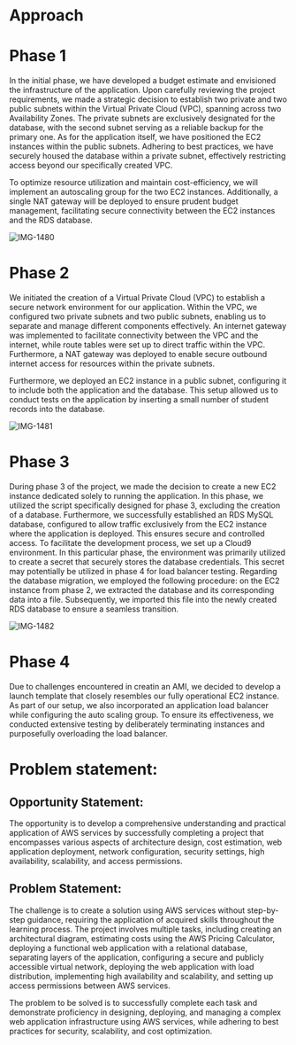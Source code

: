# Approach

 
 # Phase 1

In the initial phase, we have developed a budget estimate and envisioned the infrastructure of the application. Upon carefully reviewing the project requirements, we made a strategic decision to establish two private and two public subnets within the Virtual Private Cloud (VPC), spanning across two Availability Zones. The private subnets are exclusively designated for the database, with the second subnet serving as a reliable backup for the primary one. As for the application itself, we have positioned the EC2 instances within the public subnets. Adhering to best practices, we have securely housed the database within a private subnet, effectively restricting access beyond our specifically created VPC.

To optimize resource utilization and maintain cost-efficiency, we will implement an autoscaling group for the two EC2 instances. Additionally, a single NAT gateway will be deployed to ensure prudent budget management, facilitating secure connectivity between the EC2 instances and the RDS database.

![IMG-1480](https://github.com/rania-w/ibu-devops-engineering-on-aws-cloud-group-11/assets/92021975/76cd7f46-dfe0-4385-bce4-9beb6d54eeb5)

# Phase 2

We initiated the creation of a Virtual Private Cloud (VPC) to establish a secure network environment for our application. Within the VPC, we configured two private subnets and two public subnets, enabling us to separate and manage different components effectively. An internet gateway was implemented to facilitate connectivity between the VPC and the internet, while route tables were set up to direct traffic within the VPC. Furthermore, a NAT gateway was deployed to enable secure outbound internet access for resources within the private subnets.

Furthermore, we deployed an EC2 instance in a public subnet, configuring it to include both the application and the database. This setup allowed us to conduct tests on the application by inserting a small number of student records into the database.

![IMG-1481](https://github.com/rania-w/ibu-devops-engineering-on-aws-cloud-group-11/assets/92021975/c1d8d402-384f-4703-b929-37f766bec11c)

# Phase 3

During phase 3 of the project, we made the decision to create a new EC2 instance dedicated solely to running the application. In this phase, we utilized the script specifically designed for phase 3, excluding the creation of a database. Furthermore, we successfully established an RDS MySQL database, configured to allow traffic exclusively from the EC2 instance where the application is deployed. This ensures secure and controlled access. To facilitate the development process, we set up a Cloud9 environment. In this particular phase, the environment was primarily utilized to create a secret that securely stores the database credentials. This secret may potentially be utilized in phase 4 for load balancer testing. Regarding the database migration, we employed the following procedure: on the EC2 instance from phase 2, we extracted the database and its corresponding data into a file. Subsequently, we imported this file into the newly created RDS database to ensure a seamless transition.

![IMG-1482](https://github.com/rania-w/ibu-devops-engineering-on-aws-cloud-group-11/assets/92021975/ac4c6988-1070-4de0-b71f-4450eb6732ec)

# Phase 4

Due to challenges encountered in creatin an AMI, we decided to develop a launch template that closely resembles our fully operational EC2 instance. As part of our setup, we also incorporated an application load balancer while configuring the auto scaling group. To ensure its effectiveness, we conducted extensive testing by deliberately terminating instances and purposefully overloading the load balancer.

# Problem statement:

## Opportunity Statement:

The opportunity is to develop a comprehensive understanding and practical application of AWS services by successfully completing a project that encompasses various aspects of architecture design, cost estimation, web application deployment, network configuration, security settings, high availability, scalability, and access permissions.

## Problem Statement:

The challenge is to create a solution using AWS services without step-by-step guidance, requiring the application of acquired skills throughout the learning process. The project involves multiple tasks, including creating an architectural diagram, estimating costs using the AWS Pricing Calculator, deploying a functional web application with a relational database, separating layers of the application, configuring a secure and publicly accessible virtual network, deploying the web application with load distribution, implementing high availability and scalability, and setting up access permissions between AWS services.

The problem to be solved is to successfully complete each task and demonstrate proficiency in designing, deploying, and managing a complex web application infrastructure using AWS services, while adhering to best practices for security, scalability, and cost optimization.

